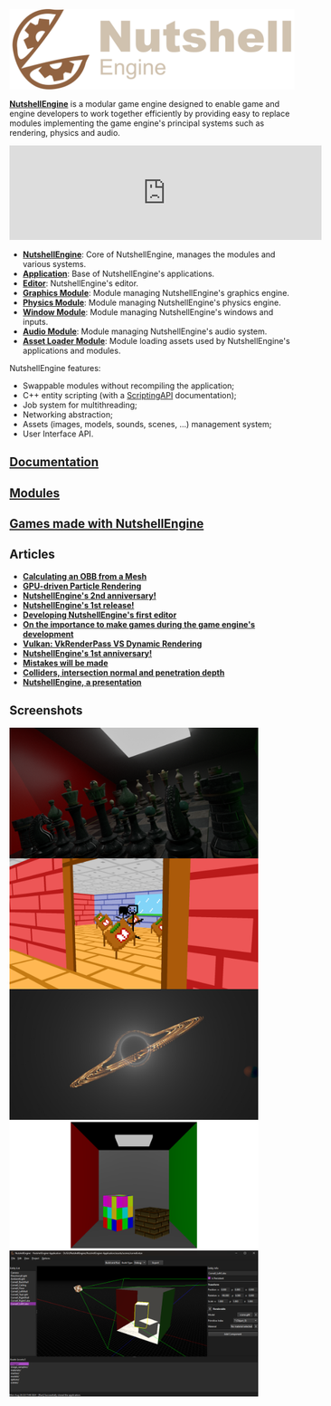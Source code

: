 ![NutshellEngine](assets/images/nutshellengine-logo-full-dark-theme.png)

[**NutshellEngine**](https://github.com/Team-Nutshell) is a modular game engine designed to enable game and engine developers to work together efficiently by providing easy to replace modules implementing the game engine's principal systems such as rendering, physics and audio.

<iframe frameborder="0" src="https://itch.io/embed/2832669?bg_color=2f2d2d&amp;fg_color=c6c7c8&amp;link_color=72b2fb&amp;border_color=2f2d2d" width="552" height="167"><a href="https://team-nutshell.itch.io/nutshellengine">NutshellEngine by Team Nutshell</a></iframe>

- [**NutshellEngine**](https://github.com/Team-Nutshell/NutshellEngine): Core of NutshellEngine, manages the modules and various systems.
- [**Application**](https://github.com/Team-Nutshell/NutshellEngine-Application): Base of NutshellEngine's applications.
- [**Editor**](https://github.com/Team-Nutshell/NutshellEngine-Editor): NutshellEngine's editor.
- [**Graphics Module**](https://github.com/Team-Nutshell/NutshellEngine-GraphicsModule): Module managing NutshellEngine's graphics engine.
- [**Physics Module**](https://github.com/Team-Nutshell/NutshellEngine-PhysicsModule): Module managing NutshellEngine's physics engine.
- [**Window Module**](https://github.com/Team-Nutshell/NutshellEngine-WindowModule): Module managing NutshellEngine's windows and inputs.
- [**Audio Module**](https://github.com/Team-Nutshell/NutshellEngine-AudioModule): Module managing NutshellEngine's audio system.
- [**Asset Loader Module**](https://github.com/Team-Nutshell/NutshellEngine-AssetLoaderModule): Module loading assets used by NutshellEngine's applications and modules.

NutshellEngine features:
- Swappable modules without recompiling the application;
- C++ entity scripting (with a [ScriptingAPI](../nutshellengine-docs/scripting/api/index.html) documentation);
- Job system for multithreading;
- Networking abstraction;
- Assets (images, models, sounds, scenes, ...) management system;
- User Interface API.

## [Documentation](../nutshellengine-docs)

## [Modules](modules/index.md)

## [Games made with NutshellEngine](games/index.md)

## Articles
- [**Calculating an OBB from a Mesh**](articles/obb-from-mesh.md)
- [**GPU-driven Particle Rendering**](articles/particle-rendering.md)
- [**NutshellEngine's 2nd anniversary!**](articles/2ndanniversary.md)
- [**NutshellEngine's 1st release!**](articles/1strelease.md)
- [**Developing NutshellEngine's first editor**](articles/first-editor.md)
- [**On the importance to make games during the game engine's development**](articles/making-games-during-development.md)
- [**Vulkan: VkRenderPass VS Dynamic Rendering**](articles/vulkan-renderpass.md)
- [**NutshellEngine's 1st anniversary!**](articles/1stanniversary.md)
- [**Mistakes will be made**](articles/mistakes.md)
- [**Colliders, intersection normal and penetration depth**](articles/colliders.md)
- [**NutshellEngine, a presentation**](articles/presentation.md)

## Screenshots
<a href="assets/images/pathtracing.png"><img src="assets/images/pathtracing.png" width=440px style="float:left;"></a><a href="assets/images/tgntw.png"><img src="assets/images/tgntw.png" width=440px style="float:left;"></a><br />
<a href="assets/images/raymarching.png"><img src="assets/images/raymarching.png" width=440px style="float:left;"></a><a href="assets/images/basicrendering.png"><img src="assets/images/basicrendering.png" width=440px style="float:left;"></a>
<a href="assets/images/editor.png"><img src="assets/images/editor.png" width=440px style="float:left;"></a>